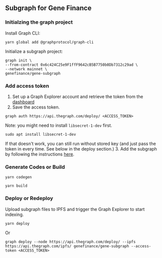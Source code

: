 ## Subgraph for Gene Finance

### Initialzing the graph project

Install Graph CLI:

```
yarn global add @graphprotocol/graph-cli
```

Initialize a subgraph project:

```
graph init \
--from-contract 0x6c424C25e9F1ffF9642cB5B7750b0Db7312c29ad \
--network mainnet \
genefinance/gene-subgraph
```

### Add access token

1. Set up a Graph Explorer account and retrieve the token from the [dashboard](https://thegraph.com/explorer/dashboard)
2. Save the access token.

```
graph auth https://api.thegraph.com/deploy/ <ACCESS_TOKEN>
```

Note: you might need to install `libsecret-1-dev` first.

```
sudo apt install libsecret-1-dev
```

If that doesn't work, you can still run without stored key (and just pass the token in every time. See below in the deploy section.) 3. Add the subgraph by following the instructions [here](https://thegraph.com/docs/deploy-a-subgraph#create-the-subgraph).

### Generate Codes or Build

```
yarn codegen
```

```
yarn build
```

### Deploy or Redeploy

Upload subgraph files to IPFS and trigger the Graph Explorer to start indexing.

```
yarn deploy
```

Or

```
graph deploy --node https://api.thegraph.com/deploy/ --ipfs https://api.thegraph.com/ipfs/ genefinance/gene-subgraph --access-token <ACCESS_TOKEN>
```
